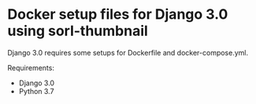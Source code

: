 # Docker setup files for Django 3.0 using sorl-thumbnail
Django 3.0 requires some setups for Dockerfile and docker-compose.yml.

Requirements:
- Django 3.0
- Python 3.7
